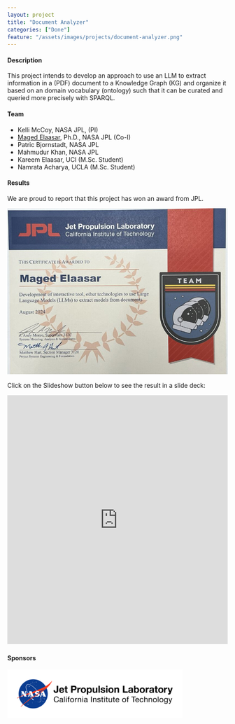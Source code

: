 ```yaml
---
layout: project
title: "Document Analyzer"
categories: ["Done"]
feature: "/assets/images/projects/document-analyzer.png"
---
```


#### Description

This project intends to develop an approach to use an LLM to extract information in a (PDF) document to a Knowledge Graph (KG) and organize it based on an domain vocabulary (ontology) such that it can be curated and queried more precisely with SPARQL.

#### Team

- Kelli McCoy, NASA JPL, (PI)
- [Maged Elaasar](/maged-elaasar.html), Ph.D., NASA JPL (Co-I)
- Patric Bjornstadt, NASA JPL
- Mahmudur Khan, NASA JPL
- Kareem Elaasar, UCI (M.Sc. Student)
- Namrata Acharya, UCLA (M.Sc. Student)

#### Results

We are proud to report that this project has won an award from JPL.

![Document Analyzer Award](/assets/images/projects/document-analyzer-award.png)

Click on the Slideshow button below to see the result in a slide deck:

<style>
.responsive-wrap iframe{ max-width: 100%;}
</style>
<div class="responsive-wrap">
<!-- this is the embed code provided by Google -->
  <iframe src="https://docs.google.com/presentation/d/1v6rNDNXhuVIUwdQMsjBLg8r8GHs8YQkwm38lD4tPWBY/edit?usp=sharing" frameborder="0" width="960" height="569" allowfullscreen="true" mozallowfullscreen="true" webkitallowfullscreen="true"></iframe>
<!-- Google embed ends -->
</div>

#### Sponsors

[<img width="400" src="/assets/images/jpl-logo.png"/>](https://www.jpl.nasa.gov/)